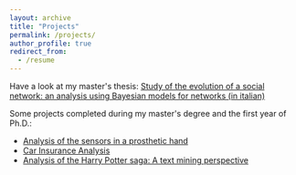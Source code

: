 ```yaml
---
layout: archive
title: "Projects"
permalink: /projects/
author_profile: true
redirect_from:
  - /resume
---
```

Have a look at my master's thesis:
[Study of the evolution of a social network: an analysis using Bayesian models for networks (in italian)](/links/Murru_Virginia.pdf)

Some projects completed during my master's degree and the first year of Ph.D.:
- [Analysis of the sensors in a prosthetic hand](https://drive.google.com/file/d/1C8pl5uw9S0yoxe-7r0OIbt7UYHV4ZVU4/view?usp=share_link)
- [Car Insurance Analysis](https://drive.google.com/file/d/1ExxiCt4ZkR5H6MkSbe3RqaVzRZon6396/view?usp=share_link)
- [Analysis of the Harry Potter saga: A text mining perspective](/links/HP_presentation.pdf)
